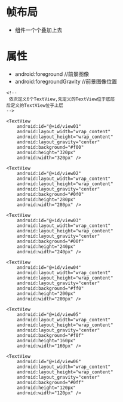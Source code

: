 # 帧布局
- 组件一个个叠加上去

# 属性
- android:foreground //前景图像
- android:foregroundGravity //前景图像位置

<?xml version="1.0" encoding="utf-8"?>
<FrameLayout xmlns:android="http://schemas.android.com/apk/res/android"
    android:layout_width="fill_parent"
    android:layout_height="fill_parent" >

    <!--
     依次定义6个TextView,先定义的TextView位于底层
	后定义的TextView位于上层
    -->

    <TextView
        android:id="@+id/view01"
        android:layout_width="wrap_content"
        android:layout_height="wrap_content"
        android:layout_gravity="center"
        android:background="#f00"
        android:height="320px"
        android:width="320px" />

    <TextView
        android:id="@+id/view02"
        android:layout_width="wrap_content"
        android:layout_height="wrap_content"
        android:layout_gravity="center"
        android:background="#0f0"
        android:height="280px"
        android:width="280px" />

    <TextView
        android:id="@+id/view03"
        android:layout_width="wrap_content"
        android:layout_height="wrap_content"
        android:layout_gravity="center"
        android:background="#00f"
        android:height="240px"
        android:width="240px" />

    <TextView
        android:id="@+id/view04"
        android:layout_width="wrap_content"
        android:layout_height="wrap_content"
        android:layout_gravity="center"
        android:background="#ff0"
        android:height="200px"
        android:width="200px" />

    <TextView
        android:id="@+id/view05"
        android:layout_width="wrap_content"
        android:layout_height="wrap_content"
        android:layout_gravity="center"
        android:background="#f0f"
        android:height="160px"
        android:width="160px" />

    <TextView
        android:id="@+id/view06"
        android:layout_width="wrap_content"
        android:layout_height="wrap_content"
        android:layout_gravity="center"
        android:background="#0ff"
        android:height="120px"
        android:width="120px" />

</FrameLayout>